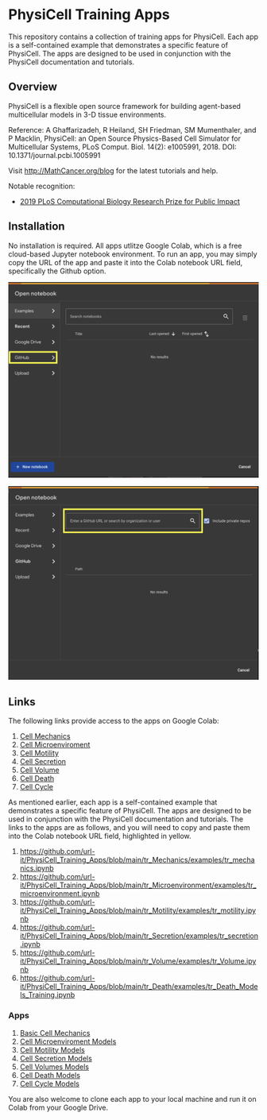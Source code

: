 # PhysiCell Training Apps

This repository contains a collection of training apps for PhysiCell. Each app is a self-contained example that demonstrates a specific feature of PhysiCell. The apps are designed to be used in conjunction with the PhysiCell documentation and tutorials.

## Overview

PhysiCell is a flexible open source framework for building agent-based multicellular models in 3-D tissue environments.

Reference: A Ghaffarizadeh, R Heiland, SH Friedman, SM Mumenthaler, and P Macklin, PhysiCell: an Open Source Physics-Based Cell Simulator for Multicellular Systems, PLoS Comput. Biol. 14(2): e1005991, 2018. DOI: 10.1371/journal.pcbi.1005991

Visit http://MathCancer.org/blog for the latest tutorials and help.

Notable recognition:

- [2019 PLoS Computational Biology Research Prize for Public Impact](https://biologue.plos.org/2019/05/31/announcing-the-winners-of-the-2019-plos-computational-biology-research-prize/)

## Installation

No installation is required. All apps utlitze Google Colab, which is a free cloud-based Jupyter notebook environment. To run an app, you may simply copy the URL of the app and paste it into the Colab notebook URL field, specifically the Github option.

![Colab](assets/colab_starter_page.png)

![Github](assets/github_url_insert.png)

## Links

<!-- Needs a bit more work -->

The following links provide access to the apps on Google Colab:

1. [Cell Mechanics](https://colab.research.google.com/drive/1VFMCSEQhx6b_JTv5qCa0sCvqxAHOhipn?copy=true)
2. [Cell Microenviroment](https://colab.research.google.com/drive/13OHeM3d2Y6VAGK2XNvCwyuYOJfDM3eum?copy=true)
3. [Cell Motility](https://colab.research.google.com/drive/1F31DfDhyV3cwY-7_XeqRT4w5fK2v8MSi?copy=true)
4. [Cell Secretion](https://colab.research.google.com/drive/1X6Vqu28H7jkshhML_P9pC6ba0GkJkLPb?copy=true)
5. [Cell Volume](https://colab.research.google.com/drive/1xr0n4MNQAQ0TvXkv2ByenK57n1pYsp51?copy=true)
6. [Cell Death](https://colab.research.google.com/drive/1YzMIJPCqeJGPnftzDvUYY86YqgWhUiPi?copy=true)
7. [Cell Cycle](https://colab.research.google.com/drive/1zUTzXGBpdnqSSjOzgOMjfjoFoTNGz8ab?copy=true)

As mentioned earlier, each app is a self-contained example that demonstrates a specific feature of PhysiCell. The apps are designed to be used in conjunction with the PhysiCell documentation and tutorials. The links to the apps are as follows, and you will need to copy and paste them into the Colab notebook URL field, highlighted in yellow.

1. https://github.com/url-it/PhysiCell_Training_Apps/blob/main/tr_Mechanics/examples/tr_mechanics.ipynb
2. https://github.com/url-it/PhysiCell_Training_Apps/blob/main/tr_Microenvironment/examples/tr_microenvironment.ipynb
3. https://github.com/url-it/PhysiCell_Training_Apps/blob/main/tr_Motility/examples/tr_motility.ipynb
4. https://github.com/url-it/PhysiCell_Training_Apps/blob/main/tr_Secretion/examples/tr_secretion.ipynb
5. https://github.com/url-it/PhysiCell_Training_Apps/blob/main/tr_Volume/examples/tr_Volume.ipynb
6. https://github.com/url-it/PhysiCell_Training_Apps/blob/main/tr_Death/examples/tr_Death_Models_Training.ipynb

### Apps

1. [Basic Cell Mechanics](tr_Mechanics)
2. [Cell Microenviroment Models](tr_Microenvironment)
3. [Cell Motility Models](tr_Motility)
4. [Cell Secretion Models](tr_Secretion)
5. [Cell Volumes Models](tr_Volume)
6. [Cell Death Models](tr_Death)
7. [Cell Cycle Models](tr_cycle)

You are also welcome to clone each app to your local machine and run it on Colab from your Google Drive.
